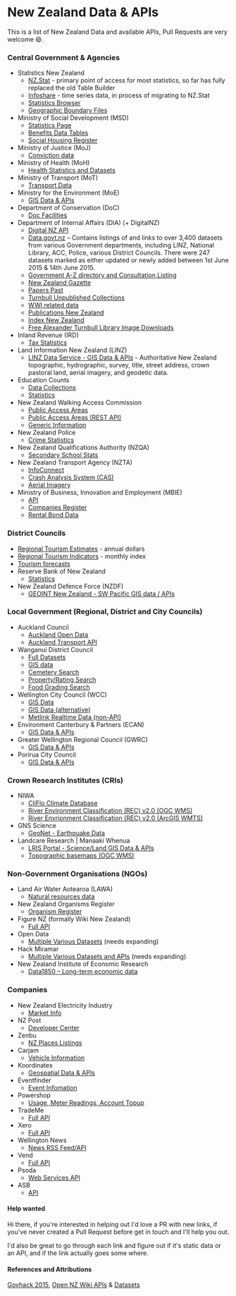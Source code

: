 # New Zealand Data & APIs

This is a list of New Zealand Data and available APIs, Pull Requests are very welcome :smile:.

### Central Government & Agencies

- Statistics New Zealand
  - [NZ.Stat](http://nzdotstat.stats.govt.nz/wbos/Index.aspx) - primary point of access for most statistics, so far has fully replaced the old Table Builder
  - [Infoshare](http://www.stats.govt.nz/infoshare/) - time series data, in process of migrating to NZ.Stat
  - [Statistics Browser](http://statistics.govt.nz/browse_for_stats.aspx)
  - [Geographic Boundary Files](http://www.stats.govt.nz/browse_for_stats/Maps_and_geography/Geographic-areas/digital-boundary-files.aspx)
- Ministry of Social Development (MSD)
  - [Statistics Page](https://www.msd.govt.nz/about-msd-and-our-work/publications-resources/statistics/index.html)
  - [Benefits Data Tables](https://www.msd.govt.nz/about-msd-and-our-work/publications-resources/statistics/benefit/index.html#Datatables6)
  - [Social Housing Register](http://www.housing.msd.govt.nz/information-for-housing-providers/register/index.html)
- Ministry of Justice (MoJ)
  - [Conviction data](http://datalab.justice.govt.nz/data#1)
- Ministry of Health (MoH)
  - [Health Statistics and Datasets](http://www.health.govt.nz/nz-health-statistics/health-statistics-and-data-sets)
- Ministry of Transport (MoT)
  - [Transport Data](http://www.transport.govt.nz/ourwork/tmif/)
- Ministry for the Environment (MoE)
  - [GIS Data & APIs](https://data.mfe.govt.nz/)
- Department of Conservation (DoC)
  - [Doc Facilities](http://geoportal.doc.govt.nz/geoportal/catalog/search/browse/browse.page)
- Department of Internal Affairs (DIA) (+ DigitalNZ)
  - [Digital NZ API](http://digitalnz.org/developers)
  - [Data.govt.nz](http://data.govt.nz) – Contains listings of and links to over 3,400 datasets from various Government departments, including LINZ, National Library, ACC, Police, various District Councils.  There were 247 datasets marked as either updated or newly added  between 1st June 2015 & 14th June 2015.
  - [Government A-Z directory and Consultation Listing](https://www.govt.nz/about/api)
  - [New Zealand Gazette](http://www.digitalnz.org/developers/govhack-infopack#gazette)
  - [Papers Past](http://natlib.govt.nz/about-us/open-data/papers-past-metadata)
  - [Turnbull Unpublished Collections](http://natlib.govt.nz/about-us/open-data/turnbull-unpublished-collections-metadata)
  - [WWI related data](http://www.digitalnz.org/developers/wwi-api-examples)
  - [Publications New Zealand](http://natlib.govt.nz/about-us/open-data/publications-nz-metadata)
  - [Index New Zealand](http://natlib.govt.nz/about-us/open-data/innz-metadata)
  - [Free Alexander Turnbull Library Image Downloads](http://natlib.govt.nz/photos?il%5batl_free_download%5d=true)
- Inland Revenue (IRD)
  - [Tax Statistics](http://www.ird.govt.nz/aboutir/external-stats/tax-statistics-sitemap.html)
- Land Information New Zealand (LINZ)
  - [LINZ Data Service - GIS Data & APIs](https://data.linz.govt.nz/) - Authoritative New Zealand topographic, hydrographic, survey, title, street address, crown pastoral land, aerial imagery, and geodetic data.
- Education Counts
  - [Data Collections](https://www.educationcounts.govt.nz/data-services/data-collections)
  - [Statistics](http://www.educationcounts.govt.nz/statistics)
- New Zealand Walking Access Commission
  - [Public Access Areas](https://data.govt.nz/dataset/show/3630)
  - [Public Access Areas (REST API)](http://wams.org.nz/arcgis/rest/services/WEBSERVICE/WEBSERVICE_Public_Access_Areas/MapServer)
  - [Generic Information](http://walkingaccess.govt.nz/walking-access-mapping/gis-data/)
- New Zealand Police
  - [Crime Statistics](http://www.police.govt.nz/about-us/publications/statistics)
- New Zealand Qualifications Authority (NZQA)
  - [Secondary School Stats](http://www.nzqa.govt.nz/studying-in-new-zealand/secondary-school-and-ncea/find-information-about-a-school/secondary-school-statistics/consolidated-files/)
- New Zealand Transport Agency (NZTA)
  - [InfoConnect](https://infoconnect.highwayinfo.govt.nz/opencms/opencms/infoconnect)
  - [Crash Analysis System (CAS)](https://www.nzta.govt.nz/resources/crash-analysis-system-data/index.html)
  - [Aerial Imagery](https://koordinates.com/publisher/nzta/data/)
- Ministry of Business, Innovation and Employment (MBIE)
  - [API](https://api.business.govt.nz/api/)
  - [Companies Register](http://www.business.govt.nz/companies/help-support/technical-support/connect-direct/web-services)
  - [Rental Bond Data](http://www.building.govt.nz/nz-housing-and-construction-quarterly-open-data)

### District Councils
  - [Regional Tourism Estimates](http://www.med.govt.nz/sectors-industries/tourism/tourism-research-data/regional-tourism-estimates/key-pivot-table) - annual dollars
  - [Regional Tourism Indicators](http://www.med.govt.nz/sectors-industries/tourism/tourism-research-data/regional-tourism-indicators) - monthly index
  - [Tourism forecasts](http://www.med.govt.nz/sectors-industries/tourism/tourism-research-data/forecasts/2015-2021-forecasts)
- Reserve Bank of New Zealand
  - [Statistics](http://www.rbnz.govt.nz/statistics/)
- New Zealand Defence Force (NZDF)
  - [GEOINT New Zealand - SW Pacific GIS data / APIs](https://geodata.nzdf.mil.nz/)


### Local Government (Regional, District and City Councils)

- Auckland Council
  - [Auckland Open Data](http://aucklandopendata.aucklandcouncil.opendata.arcgis.com/)
  - [Auckland Transport API](https://api.at.govt.nz/)
- Wanganui District Council
  - [Full Datasets](http://wdc.wanganui.govt.nz/odata/xml/index.html)
  - [GIS data](http://maps.wanganui.govt.nz/geoserver/web/;jsessionid=h7wgq0v25vjm?wicket:bookmarkablePage=:org.geoserver.web.demo.MapPreviewPage)
  - [Cemetery Search](http://www.wanganui.govt.nz/our-services/cemeteries-and-crematorium/Pages/Cemetery-Search.aspx)
  - [Property/Rating Search](http://www.wanganui.govt.nz/our-services/property-and-rates/rating-and-valuations/Pages/default.aspx)
  - [Food Grading Search](http://www.wanganui.govt.nz/our-services/do-it-online/food-grading-search/Pages/default.aspx)
- Wellington City Council (WCC)
  - [GIS Data](http://data.wcc.opendata.arcgis.com/)
  - [GIS Data (alternative)](https://koordinates.com/publisher/wcc/data/)
  - [Metlink Realtime Data (non-API)](http://www.metlink.org.nz/getting-around/real-time-information/)
- Environment Canterbury & Partners (ECAN)
  - [GIS Data & APIs](https://data.canterburymaps.govt.nz/)
- Greater Wellington Regional Council (GWRC)
  - [GIS Data & APIs](https://koordinates.com/publisher/greater-wellington-regional-council/data/)
- Porirua City Council
  - [GIS Data & APIs](https://koordinates.com/publisher/porirua-city-council/data/)


### Crown Research Institutes (CRIs)

- NIWA
  - [CliFlo Climate Database](http://cliflo.niwa.co.nz/)
  - [River Environment Classification (REC) v2.0 (OGC WMS)](http://gs.niwa.co.nz/rec/wms)
  - [River Envrionment Classification (REC) v2.0 (ArcGIS WMTS)](http://gis.niwa.co.nz/arcgis/rest/services/HYDRO/REC_rivers_lakes/MapServer/WMTS?)
- GNS Science
  - [GeoNet - Earthquake Data](http://www.geonet.org.nz/resources/earthquake/quake-web-services.html)
- Landcare Research | Manaaki Whenua
  - [LRIS Portal - Science/Land GIS Data & APIs](https://lris.scinfo.org.nz/)
  - [Topographic basemaps (OGC WMS)](http://maps.scinfo.org.nz/basemaps/wms?)

### Non-Government Organisations (NGOs)

- Land Air Water Aotearoa (LAWA)
  - [Natural resources data](http://www.lawa.org.nz/)
- New Zealand Organisms Register
  - [Organism Register](http://data.nzor.org.nz/)
- Figure NZ (formally Wiki New Zealand)
  - [Full API](http://figure.nz/api/)
- Open Data
  - [Multiple Various Datasets](http://cat.open.org.nz/category/dataset/) (needs expanding)
- Hack Miramar
  - [Multiple Various Datasets and APIs](https://hack-miramar.wikispaces.com/Data+sources) (needs expanding)
- New Zealand Institute of Economic Research
  - [Data1850 – Long-term economic data](https://data1850.nz/)


### Companies

- New Zealand Electricity Industry
  - [Market Info](http://www.electricityinfo.co.nz/comitFta/ftapage.main)
- NZ Post
  - [Developer Center](https://www.nzpost.co.nz/business/developer-centre)
- Zenbu
  - [NZ Places Listings](http://www.zenbu.co.nz/about/xml)
- Carjam
  - [Vehicle Information](http://www.carjam.co.nz/cms/2008/12/24/carjam-api/)
- Koordinates
  - [Geospatial Data & APIs](https://koordinates.com)
- Eventfinder
  - [Event Infomation](http://www.eventfinder.co.nz/api/index)
- Powershop
  - [Usage, Meter Readings, Account Topup](http://powershop.co.nz/developers.html)
- TradeMe
  - [Full API](http://developer.trademe.co.nz/)
- Xero
  - [Full API](http://developer.xero.com/documentation/getting-started/getting-started-guide/)
- Wellington News
  - [News RSS Feed/API](http://wellington.gen.nz/api)
- Vend
  - [Full API](https://developers.vendhq.com/documentation)
- Psoda
  - [Web Services API](https://www.psoda.com/download/PsodaWebServicesReference.pdf)
- ASB
  - [API](https://developer.asb.co.nz/)

#### Help wanted
Hi there, if you're interested in helping out I'd love a PR with new links, if you've never created a Pull Request before get in touch and I'll help you out.

I'd also be great to go through each link and figure out if it's static data or an API, and if the link actually goes some where.

#### References and Attributions
[Govhack 2015](http://govhack.org.nz/2015-data/),
[Open NZ Wiki APIs](https://wiki.open.org.nz/wiki/display/main/New+Zealand+APIs) & [Datasets](http://cat.open.org.nz/category/dataset/)
